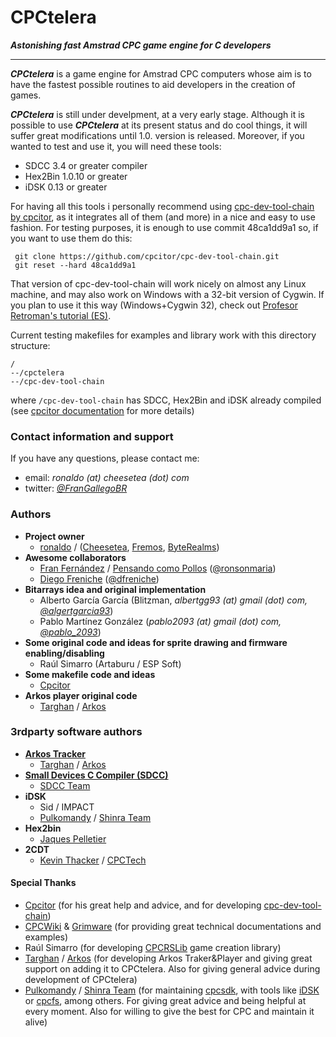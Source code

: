 # CPCtelera

_**Astonishing fast Amstrad CPC game engine for C developers**_

---------------------------------------------------------------

_**CPCtelera**_ is a game engine for Amstrad CPC computers whose aim is to have the fastest possible 
routines to aid developers in the creation of games. 

_**CPCtelera**_ is still under develpment, at a very early stage. Although it is possible to use _**CPCtelera**_ 
at its present status and do cool things, it will suffer great modifications until 1.0. version is
released. Moreover, if you wanted to test and use it, you will need these tools:
 
 * SDCC 3.4 or greater compiler
 * Hex2Bin 1.0.10 or greater
 * iDSK 0.13 or greater

For having all this tools i personally recommend using 
[cpc-dev-tool-chain by cpcitor](https://github.com/cpcitor/cpc-dev-tool-chain/), as it integrates all of them
(and more) in a nice and easy to use fashion. For testing purposes, it is enough to use commit 48ca1dd9a1 so,
if you want to use them do this:
 
     git clone https://github.com/cpcitor/cpc-dev-tool-chain.git
     git reset --hard 48ca1dd9a1
 
That version of cpc-dev-tool-chain will work nicely on almost any Linux machine, and may also work on Windows
with a 32-bit version of Cygwin. If you plan to use it this way (Windows+Cygwin 32), check out 
[Profesor Retroman's tutorial (ES)](https://www.youtube.com/watch?v=FvAg-xmWZHM). 

Current testing makefiles for examples and library work with this directory structure:

    /
    --/cpctelera
    --/cpc-dev-tool-chain

where `/cpc-dev-tool-chain` has SDCC, Hex2Bin and iDSK already compiled 
(see [cpcitor documentation](https://github.com/cpcitor/cpc-dev-tool-chain/blob/master/README.md) for more details)

### Contact information and support

If you have any questions, please contact me:
 
 * email:    _ronaldo (at) cheesetea (dot) com_
 * twitter:  *[@FranGallegoBR](http://twitter.com/frangallegobr)*
 
### Authors

 * **Project owner** 
   * [ronaldo](http://twitter.com/frangallegobr) / ([Cheesetea](http://www.cheesetea.com), [Fremos](http://fremos.cheesetea.com),  [ByteRealms](http://www.byterealms.com))
 * **Awesome collaborators**
   * [Fran Fernández](https://twitter.com/ronsonmaria) / [Pensando como Pollos](http://www.pensandocomopollos.com/) ([@ronsonmaria](https://twitter.com/ronsonmaria))
   * [Diego Freniche](http://blog.freniche.com) ([@dfreniche](https://twitter.com/dfreniche))
 * **Bitarrays idea and original implementation**
   * Alberto García García (Blitzman, _albertgg93 (at) gmail (dot) com, [@algertgarcia93](http://twitter.com/algertgarcia93)_)
   * Pablo Martínez González (*pablo2093 (at) gmail (dot) com, [@pablo_2093](http://twitter.com/pablo_2093)*)
 * **Some original code and ideas for sprite drawing and firmware enabling/disabling**
   * Raúl Simarro (Artaburu / ESP Soft)
 * **Some makefile code and ideas**
   * [Cpcitor](http://github.com/cpcitor)
 * **Arkos player original code**
   * [Targhan](http://www.julien-nevo.com/) / [Arkos](http://www.cpcwiki.eu/index.php/Arkos)

### 3rdparty software authors
 
 * **[Arkos Tracker](http://www.grimware.org/doku.php/documentations/software/arkos.tracker/start)**
   * [Targhan](http://www.julien-nevo.com/) / [Arkos](http://www.cpcwiki.eu/index.php/Arkos)
 * **[Small Devices C Compiler (SDCC)](http://sdcc.sourceforge.net/)**
   * [SDCC Team](http://sdcc.sourceforge.net/index.php#Who)
 * **iDSK**
   * Sid / IMPACT 
   * [Pulkomandy](http://www.pushnpop.net/profile-47.html) / [Shinra Team](http://pulko.mandy.pagesperso-orange.fr/shinra/index.shtml)
 * **Hex2bin**
   * [Jaques Pelletier](https://www.linkedin.com/pub/jacques-pelletier/a/668/309)
 * **2CDT**
   * [Kevin Thacker](http://www.cpctech.org.uk/about.html) / [CPCTech](http://www.cpctech.org.uk/) 

#### Special Thanks

 * [Cpcitor](http://github.com/cpcitor) (for his great help and advice, and for developing [cpc-dev-tool-chain](http://github.com/cpcitor/cpc-dev-tool-chain))
 * [CPCWiki](http://cpcwiki.eu) & [Grimware](http://grimware.org/) (for providing great technical documentations and examples)
 * Raúl Simarro (for developing [CPCRSLib](http://sourceforge.net/projects/cpcrslib/) game creation library)
 * [Targhan](http://www.julien-nevo.com/) / [Arkos](http://www.cpcwiki.eu/index.php/Arkos) (for developing Arkos Traker&Player and giving great support on adding it to CPCtelera. Also for giving general advice during development of CPCtelera)
 * [Pulkomandy](http://www.pushnpop.net/profile-47.html) / [Shinra Team](http://pulko.mandy.pagesperso-orange.fr/shinra/index.shtml) (for maintaining [cpcsdk](https://github.com/cpcsdk), with tools like [iDSK](https://code.google.com/p/cpcsdk/downloads/detail?name=iDSK_015.7z&can=2&q=) or [cpcfs](https://code.google.com/p/cpcsdk/wiki/cpcfs), among others. For giving great advice and being helpful at every moment. Also for willing to give the best for CPC and maintain it alive)
